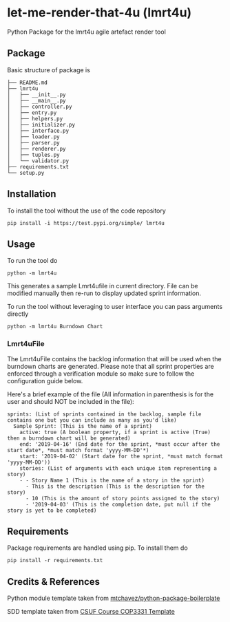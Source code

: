 let-me-render-that-4u (lmrt4u)
==========================

Python Package for the lmrt4u agile artefact render tool

## Package

Basic structure of package is

```
├── README.md
├── lmrt4u
│   ├── __init__.py
│   ├── __main__.py
│   ├── controller.py
│   ├── entry.py
│   ├── helpers.py
│   ├── initializer.py
│   ├── interface.py
│   ├── loader.py
│   ├── parser.py
│   ├── renderer.py
│   ├── tuples.py
│   └── validator.py
├── requirements.txt
└── setup.py
```

## Installation
To install the tool without the use of  the code repository

```
pip install -i https://test.pypi.org/simple/ lmrt4u
```

## Usage

To run the tool do

```
python -m lmrt4u
```

This generates a sample Lmrt4ufile in current directory. File can be modified manually then re-run to display updated sprint information.

To run the tool without leveraging to user interface you can pass arguments directly

```
python -m lmrt4u Burndown Chart
```

### Lmrt4uFile

The Lmrt4uFile contains the backlog information that will be used when the burndown charts are generated. Please note that all sprint properties are enforced through a verification module
so make sure to follow the configuration guide below.

Here's a brief example  of the file (All information in parenthesis is for the user and should NOT be included in the file):

```
sprints: (List of sprints contained in the backlog, sample file contains one but you can include as many as you'd like)
  Sample Sprint: (This is the name of a sprint)
    active: true (A boolean property, if a sprint is active (True) then a burndown chart will be generated)
    end: '2019-04-16' (End date for the sprint, *must occur after the start date*, *must match format 'yyyy-MM-DD'*)
    start: '2019-04-02' (Start date for the sprint, *must match format 'yyyy-MM-DD'))
    stories: (List of arguments with each unique item representing a story)
    - - Story Name 1 (This is the name of a story in the sprint)
      - This is the description (This is the description for the story)
      - 10 (This is the amount of story points assigned to the story)
      - '2019-04-03' (This is the completion date, put null if the story is yet to be completed)
```

## Requirements

Package requirements are handled using pip. To install them do

```
pip install -r requirements.txt
```

## Credits & References

Python module template taken from [mtchavez/python-package-boilerplate](https://github.com/mtchavez/python-package-boilerplate)

SDD template taken from  [CSUF Course COP3331 Template](http://www.cs.fsu.edu/~lacher/courses/COP3331/sdd.html)
